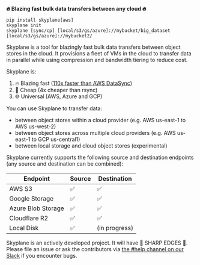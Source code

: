 **🔥 Blazing fast bulk data transfers between any cloud 🔥**

```
pip install skyplane[aws]
skyplane init
skyplane [sync/cp] [local/s3/gs/azure]://mybucket/big_dataset [local/s3/gs/azure]://mybucket2/
```

Skyplane is a tool for blazingly fast bulk data transfers between object stores in the cloud. It provisions a fleet of VMs in the cloud to transfer data in parallel while using compression and bandwidth tiering to reduce cost.

Skyplane is:
1. 🔥 Blazing fast ([110x faster than AWS DataSync](https://skyplane.org/en/latest/benchmark.html))
2. 🤑 Cheap (4x cheaper than rsync)
3. 🌐 Universal (AWS, Azure and GCP)

You can use Skyplane to transfer data: 
* between object stores within a cloud provider (e.g. AWS us-east-1 to AWS us-west-2)
* between object stores across multiple cloud providers (e.g. AWS us-east-1 to GCP us-central1)
* between local storage and cloud object stores (experimental)

Skyplane currently supports the following source and destination endpoints (any source and destination can be combined): 

| Endpoint           | Source             | Destination        |
|--------------------|--------------------|--------------------|
| AWS S3             | ✅                 | ✅                 |
| Google Storage     | ✅                 | ✅                 |
| Azure Blob Storage | ✅                 | ✅                 |
| Cloudflare R2      | ✅                 | ✅                 |
| Local Disk         | ✅                 | (in progress)      |

Skyplane is an actively developed project. It will have 🔪 SHARP EDGES 🔪. Please file an issue or ask the contributors via [the #help channel on our Slack](https://join.slack.com/t/skyplaneworkspace/shared_invite/zt-1cxmedcuc-GwIXLGyHTyOYELq7KoOl6Q) if you encounter bugs.
